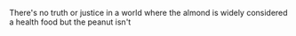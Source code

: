 There's no truth or justice in a world where the almond is widely considered a health food but the peanut isn't

